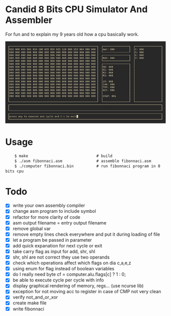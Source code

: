 # Candid 8 Bits CPU Simulator And Assembler

For fun and to explain my 9 years old how a cpu basically work.   

![computer](screen.png)

# Usage 

```
    $ make                              # build  
    $ ./asm fibonnaci.asm               # assemble fibonnaci.asm
    $ ./computer fibonnaci.bin          # run fibonnaci program in 8 bits cpu 

```

# Todo

- [x] write your own assembly compiler   
- [x] change asm program to include symbol
- [x] refactor for more clarity of code 
- [x] asm output filename = entry output filename 
- [x] remove global var  
- [x] remove empty lines check everywhere and put it during loading of file
- [x] let a program be passed in parameter   
- [x] add quick expanation for next cycle or exit 
- [x] take carry flag as input for add, shr, shl    
- [x] shr, shl are not correct they use two operands     
- [x] check which operations affect which flags on dia c,a,e,z    
- [x] using enum for flag instead of boolean variables    
- [x] do I really need byte cf = computer.alu.flags[c] ? 1 : 0;    
- [x] be able to execute cycle per cycle with info     
- [x] display graphical rendering of memory, regs... (use ncurse lib)    
- [x] exception for not moving acc to register in case of CMP not very clean       
- [x] verify not_and_or_xor    
- [x] create make file 
- [x] write fibonnaci   

